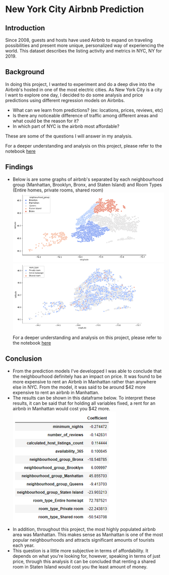 # New York City Airbnb Prediction
## Introduction
Since 2008, guests and hosts have used Airbnb to expand on traveling possibilities and present more unique, personalized way of experiencing the world. This dataset describes the listing activity and metrics in NYC, NY for 2019.

## Background
In doing this project, I wanted to experiment and do a deep dive into the Airbnb's hosted in one of the most electric cities. As New York City is a city I want to explore one day, I decided to do some analysis and price predictions using different regression models on Airbnbs.
- What can we learn from predictions? (ex: locations, prices, reviews, etc)
- Is there any noticeable difference of traffic among different areas and what could be the reason for it?
- In which part of NYC is the airbnb most affordable?

These are some of the questions I will answer in my analysis.

For a deeper understanding and analysis on this project, please refer to the notebook [here](https://github.com/jason-huynh83/NYC-2019-airbnb/blob/master/nyc_airbnb.ipynb)
## Findings
- Below is are some graphs of airbnb's separated by each neighbourhood group (Manhattan, Brooklyn, Bronx, and Staten Island) and Room Types (Entire homes, private rooms, shared room)
![](Images/NYC.PNG)
![](Images/NYC2.PNG)
For a deeper understanding and analysis on this project, please refer to the notebook [here](https://github.com/jason-huynh83/NYC-2019-airbnb/blob/master/nyc_airbnb.ipynb)

## Conclusion
- From the prediction models I've developped I was able to conclude that the neighbourhood definitely has an impact on price. It was found to be more expensive to rent an Airbnb in Manhattan rather than anywhere else in NYC. From the model, it was said to be around $42 more expensive to rent an airbnb in Manhattan. 
- The results can be shown in this dataframe below. To interpret these results, it can be said that for holding all variables fixed, a rent for an airbnb in Manhattan would cost you $42 more.
![](Images/Coef.PNG)
- In addition, throughout this project, the most highly populated airbnb area was Manhattan. This makes sense as Manhattan is one of the most popular neighbourhoods and attracts significant amounts of tourists each year.
- This question is a little more subjective in terms of affordability. It depends on what you're looking for, however, speaking in terms of just price, through this analysis it can be concluded that renting a shared room in Staten Island would cost you the least amount of money.
